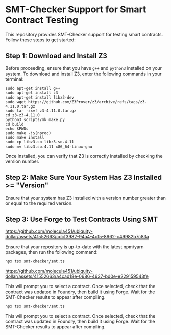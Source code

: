 # SMT-Checker Support for Smart Contract Testing

This repository provides SMT-Checker support for testing smart contracts. Follow these steps to get started:

## Step 1: Download and Install Z3

Before proceeding, ensure that you have `g++` and `python3` installed on your system. To download and install Z3, enter the following commands in your terminal:

```
sudo apt-get install g++
sudo apt-get install z3
sudo apt-get install libz3-dev
sudo wget https://github.com/Z3Prover/z3/archive/refs/tags/z3-4.11.0.tar.gz
sudo tar -zxvf z3-4.11.0.tar.gz
cd z3-z3-4.11.0
python3 scripts/mk_make.py
cd build
echo $PWDs
sudo make -j$(nproc)
sudo make install
sudo cp libz3.so libz3.so.4.11
sudo mv libz3.so.4.11 x86_64-linux-gnu
```

Once installed, you can verify that Z3 is correctly installed by checking the version number.

## Step 2: Make Sure Your System Has Z3 Installed >= "Version"

Ensure that your system has Z3 installed with a version number greater than or equal to the required version.

## Step 3: Use Forge to Test Contracts Using SMT



https://github.com/molecula451/ubiquity-dollar/assets/41552663/cdcf3982-94a4-4cf5-8962-c49982b7c83a



Ensure that your repository is up-to-date with the latest npm/yarn packages, then run the following command:

```
npx tsx smt-checker/smt.ts
```
https://github.com/molecula451/ubiquity-dollar/assets/41552663/a4cad18e-0686-4637-bd0e-e229159543fe



This will prompt you to select a contract. Once selected, check that the contract was updated in Foundry, then build it using Forge. Wait for the SMT-Checker results to appear after compiling.

```
npx tsx smt-checker/smt.ts
```

This will prompt you to select a contract. Once selected, check that the contract was updated in Foundry, then build it using Forge. Wait for the SMT-Checker results to appear after compiling.

